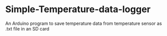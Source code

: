 # Simple-Temperature-data-logger
An Arduino program to save temperature data from temperature sensor as .txt file in an SD card 
